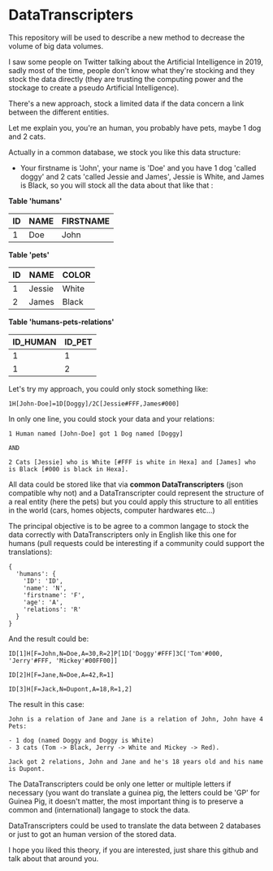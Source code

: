 # DataTranscripters

This repository will be used to describe a new method to decrease the volume of big data volumes.

I saw some people on Twitter talking about the Artificial Intelligence in 2019, sadly most of the time, people don't know what they're stocking and they stock the data directly (they are trusting the computing power and the stockage to create a pseudo Artificial Intelligence).

There's a new approach, stock a limited data if the data concern a link between the different entities.

Let me explain you, you're an human, you probably have pets, maybe 1 dog and 2 cats.

Actually in a common database, we stock you like this data structure:

- Your firstname is 'John', your name is 'Doe' and you have 1 dog 'called doggy' and 2 cats 'called Jessie and James', Jessie is White, and James is Black, so you will stock all the data about that like that :

**Table 'humans'**

| ID | NAME | FIRSTNAME |
|----|------|-----------|
| 1  | Doe  | John      |

**Table 'pets'**

| ID | NAME   | COLOR |
|----|--------|-------|
| 1  | Jessie | White |
| 2  | James  | Black |

**Table 'humans-pets-relations'**

| ID_HUMAN | ID_PET |
|----------|--------|
| 1        | 1      |
| 1        | 2      |
  
Let's try my approach, you could only stock something like:

```
1H[John-Doe]=1D[Doggy]/2C[Jessie#FFF,James#000]
```

In only one line, you could stock your data and your relations:

```
1 Human named [John-Doe] got 1 Dog named [Doggy]

AND

2 Cats [Jessie] who is White [#FFF is white in Hexa] and [James] who is Black [#000 is black in Hexa].
```

All data could be stored like that via **common DataTranscripters** (json compatible why not) and a DataTranscripter could represent the structure of a real entity (here the pets) but you could apply this structure to all entities in the world (cars, homes objects, computer hardwares etc...)

The principal objective is to be agree to a common langage to stock the data correctly with DataTranscripters only in English like this one for humans (pull requests could be interesting if a community could support the translations):

```
{
  'humans': {
    'ID': 'ID',
    'name': 'N',
    'firstname': 'F',
    'age': 'A',
    'relations': 'R'
  }
}
```

And the result could be:

```
ID[1]H[F=John,N=Doe,A=30,R=2]P[1D['Doggy'#FFF]3C['Tom'#000, 'Jerry'#FFF, 'Mickey'#00FF00]]

ID[2]H[F=Jane,N=Doe,A=42,R=1]

ID[3]H[F=Jack,N=Dupont,A=18,R=1,2]
```

The result in this case:

```
John is a relation of Jane and Jane is a relation of John, John have 4 Pets:

- 1 dog (named Doggy and Doggy is White)
- 3 cats (Tom -> Black, Jerry -> White and Mickey -> Red).

Jack got 2 relations, John and Jane and he's 18 years old and his name is Dupont.
```

The DataTranscripters could be only one letter or multiple letters if necessary (you want do translate a guinea pig, the letters could be 'GP' for Guinea Pig, it doesn't matter, the most important thing is to preserve a common and (international) langage to stock the data.

DataTranscripters could be used to translate the data between 2 databases or just to got an human version of the stored data.

I hope you liked this theory, if you are interested, just share this github and talk about that around you.
